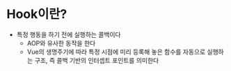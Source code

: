 # Hook이란?

- 특정 행동을 하기 전에 실행하는 콜백이다
  - AOP와 유사한 동작을 한다
  - Vue의 생명주기에 따라 특정 시점에 미리 등록해 놓은 함수를 자동으로 실행하는 구조, 즉 콜백 기반의 인터셉트 포인트를 의미한다